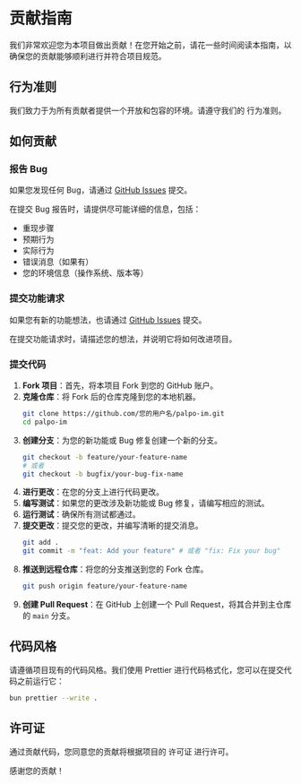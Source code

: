 # 贡献指南

我们非常欢迎您为本项目做出贡献！在您开始之前，请花一些时间阅读本指南，以确保您的贡献能够顺利进行并符合项目规范。

## 行为准则

我们致力于为所有贡献者提供一个开放和包容的环境。请遵守我们的 行为准则。

## 如何贡献

### 报告 Bug

如果您发现任何 Bug，请通过 [GitHub Issues](https://github.com/palpo-im/palpo/issues) 提交。

在提交 Bug 报告时，请提供尽可能详细的信息，包括：

*   重现步骤
*   预期行为
*   实际行为
*   错误消息（如果有）
*   您的环境信息（操作系统、版本等）

### 提交功能请求

如果您有新的功能想法，也请通过 [GitHub Issues](https://github.com/palpo-im/palpo/issues) 提交。

在提交功能请求时，请描述您的想法，并说明它将如何改进项目。

### 提交代码

1.  **Fork 项目**：首先，将本项目 Fork 到您的 GitHub 账户。
2.  **克隆仓库**：将 Fork 后的仓库克隆到您的本地机器。
    ```bash
    git clone https://github.com/您的用户名/palpo-im.git
    cd palpo-im
    ```
3.  **创建分支**：为您的新功能或 Bug 修复创建一个新的分支。
    ```bash
    git checkout -b feature/your-feature-name
    # 或者
    git checkout -b bugfix/your-bug-fix-name
    ```
4.  **进行更改**：在您的分支上进行代码更改。
5.  **编写测试**：如果您的更改涉及新功能或 Bug 修复，请编写相应的测试。
6.  **运行测试**：确保所有测试都通过。
7.  **提交更改**：提交您的更改，并编写清晰的提交消息。
    ```bash
    git add .
    git commit -m "feat: Add your feature" # 或者 "fix: Fix your bug"
    ```
8.  **推送到远程仓库**：将您的分支推送到您的 Fork 仓库。
    ```bash
    git push origin feature/your-feature-name
    ```
9.  **创建 Pull Request**：在 GitHub 上创建一个 Pull Request，将其合并到主仓库的 `main` 分支。

## 代码风格

请遵循项目现有的代码风格。我们使用 Prettier 进行代码格式化，您可以在提交代码之前运行它：

```bash
bun prettier --write .
```

## 许可证

通过贡献代码，您同意您的贡献将根据项目的 许可证 进行许可。

感谢您的贡献！